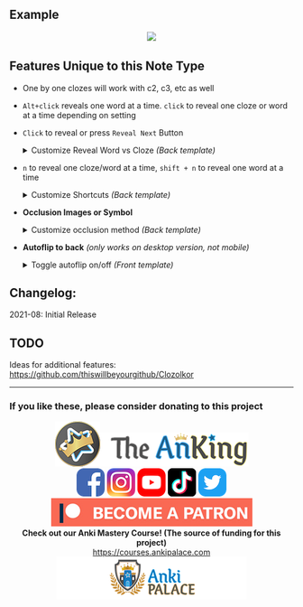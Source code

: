## Example
<p align="center"><img src="https://raw.githubusercontent.com/AnKingMed/AnKing-Note-Types/master/screenshots/Cloze-one%20by%20one.gif?raw=true" style="width:700px;"></p>

## Features Unique to this Note Type
- One by one clozes will work with c2, c3, etc as well
- `Alt+click` reveals one word at a time. `click` to reveal one cloze or word at a time depending on setting
- `Click` to reveal or press `Reveal Next` Button
  <details><summary>Customize Reveal Word vs Cloze <i>(Back template)</i></summary>
    <p>

    ```
    // Changes how "Reveal Next" and clicking behaves. Either "cloze" or "word". 
    var revealNextMode = "cloze" 
    ```
    </p>
  </details>

- `n` to reveal one cloze/word at a time, `shift + n` to reveal one word at a time 
  <details><summary>Customize Shortcuts <i>(Back template)</i></summary>
    <p>

    ```
    var revealClozeShortcut = "N" // Shortcut to reveal next cloze
    var revealClozeWordShortcut = "Shift + N" // Shortcut to reveal next cloze word
    ```
    </p>
  </details>

- <b>Occlusion Images or Symbol</b>
  <details><summary>Customize occlusion method <i>(Back template)</i></summary>
    <p>

    ```
    // What cloze is hidden with
    var clozeHidden = (elem) => "👑"
    /* 
    You can replace the above line with below examples. '█' or '_' works well for hiding clozes.

    // Fixed length  (default):
    var clozeHidden = (elem) => "███"
    // Replace all characters with "█":
    var clozeHidden = (elem) => "█".repeat(elem.textContent.length)
    // Show whitespaces:
    var clozeHidden = (elem) => "[" + elem.textContent.split(" ").map((t) => "_".repeat(t.length)).join(" ") + "]"
    // Color-filled box (doesn't hide images):
    var clozeHidden = (elem) => `<span style="background-color: red; color: transparent;">${elem.innerHTML}</span>`
    */
    ```
    </p>
  </details>

- <b>Autoflip to back</b> _(only works on desktop version, not mobile)_
  <details><summary>Toggle autoflip on/off <i>(Front template)</i></summary>
    <p>

    ```
    // ############## USER CONFIGURATION START ##############
    var autoflip = false // auto flip to back if cloze has no hints. Does not work for AnkiMobile.
    ```
    </p>
  </details>

## Changelog:
2021-08: Initial Release

## TODO
Ideas for additional features: https://github.com/thiswillbeyourgithub/Clozolkor



***

### If you like these, please consider donating to this project

<p align="center">
<a href="https://www.ankingmed.com" rel="nofollow"><img src="https://raw.githubusercontent.com/AnKingMed/My-images/master/AnKing/AnKingSmall.png?raw=true"></a><a href="https://www.ankingmed.com" rel="nofollow"><img src="https://raw.githubusercontent.com/AnKingMed/My-images/master/AnKing/TheAnKing.png?raw=true"></a>
  <br>
  <a href="https://www.facebook.com/ankingmed" rel="nofollow"><img src="https://raw.githubusercontent.com/AnKingMed/My-images/master/Social/FB.png?raw=true"></a>     <a href="https://www.instagram.com/ankingmed" rel="nofollow"><img src="https://raw.githubusercontent.com/AnKingMed/My-images/master/Social/Instagram.png?raw=true"></a>     <a href="https://www.youtube.com/theanking" rel="nofollow"><img src="https://raw.githubusercontent.com/AnKingMed/My-images/master/Social/YT.png?raw=true"></a>     <a href="https://www.tiktok.com/@ankingmed" rel="nofollow"><img src="https://raw.githubusercontent.com/AnKingMed/My-images/master/Social/TikTok.png?raw=true"></a>     <a href="https://www.twitter.com/ankingmed" rel="nofollow"><img src="https://raw.githubusercontent.com/AnKingMed/My-images/master/Social/Twitter.png?raw=true"></a>
  <br>
<a href="https://www.ankipalace.com/membership" rel="nofollow"><img src="https://raw.githubusercontent.com/AnKingMed/My-images/master/AnKing/Patreon.jpg?raw=true"></a>
<br>
<b>Check out our Anki Mastery Course! (The source of funding for this project)</b><br>
          <a href="https://courses.ankipalace.com/?utm_source=anking_bg_add-on&amp;utm_medium=anki_add-on_page&amp;utm_campaign=mastery_course" rel="nofollow">https://courses.ankipalace.com</a>
<a href="https://courses.ankipalace.com/?utm_source=anking_bg_add-on&amp;utm_medium=anki_add-on_page&amp;utm_campaign=mastery_course" rel="nofollow">
  <br>
  <img src="https://raw.githubusercontent.com/AnKingMed/My-images/master/AnKing/AnkiPalace.png?raw=true"></a></p>